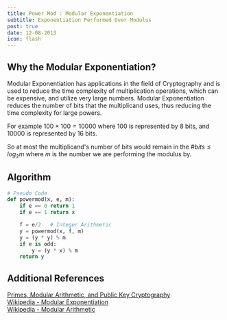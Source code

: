 ```yaml
---
title: Power Mod : Modular Exponentiation
subtitle: Exponentiation Performed Over Modulus
post: true
date: 12-08-2013
icon: flash
---
```

## Why the Modular Exponentiation?
Modular Exponentiation has applications in the field of Cryptography and is used
to reduce the time complexity of multiplication operations, which can be expensive,
and utilize very large numbers. Modular Exponentiation reduces the number of bits 
that the multiplicand uses, thus reducing the time complexity for large powers.

For example $100 \times 100 = 10000$ where $100$ is represented by 8 bits, and
$10000$ is represented by 16 bits.

So at most the multiplicand\'s number of bits would remain in the $\#bits \leq log_2{m}$ where $m$ is the number we are performing the modulus by.

## Algorithm

````python
# Pseudo Code
def powermod(x, e, m):
	if e == 0 return 1
	if e == 1 return x

	f = e/2   # Integer Arithmetic
	y = powermod(x, f, m)
	y = (y * y) % m
	if e is odd:
		y = (y * x) % m
	return y
````


## Additional References
[Primes, Modular Arithmetic, and Public Key Cryptography ](http://www.math.cornell.edu/~mec/2003-2004/cryptography/diffiehellman/diffiehellman.html)<br>
[Wikipedia - Modular Exponentiation](http://en.wikipedia.org/wiki/Modular_exponentiation)<br>
[Wikipedia - Modular Arithmetic](http://en.wikipedia.org/wiki/Modular_arithmetic)

